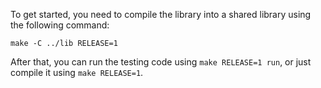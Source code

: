 To get started, you need to compile the library into a shared library using the following command:

```shell
make -C ../lib RELEASE=1
```

After that, you can run the testing code using `make RELEASE=1 run`, or just compile it using `make RELEASE=1`.
